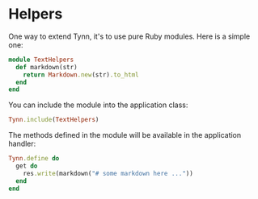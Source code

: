 # Helpers

One way to extend Tynn, it's to use pure Ruby modules. Here is a simple one:

```ruby
module TextHelpers
  def markdown(str)
    return Markdown.new(str).to_html
  end
end
```

You can include the module into the application class:

```ruby
Tynn.include(TextHelpers)
```

The methods defined in the module will be available in
the application handler:

```ruby
Tynn.define do
  get do
    res.write(markdown("# some markdown here ..."))
  end
end
```

